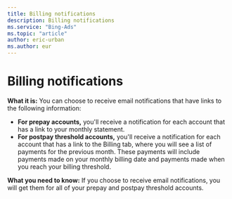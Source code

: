 ```yaml
---
title: Billing notifications
description: Billing notifications
ms.service: "Bing-Ads"
ms.topic: "article"
author: eric-urban
ms.author: eur
---
```


# Billing notifications

**What it is:**     You can choose to receive email notifications that have links to the following information:
- **For prepay accounts,**  you'll receive a notification for each account that has a link to your monthly statement.
- **For postpay threshold accounts,**  you'll receive a notification for each account that has a link to the Billing tab, where you will see a list of payments for the previous month. These payments will include payments made on your monthly billing date and payments made when you reach your billing threshold.

**What you need to know:**  If you choose to receive email notifications, you will get them for all of your prepay and postpay threshold accounts.


